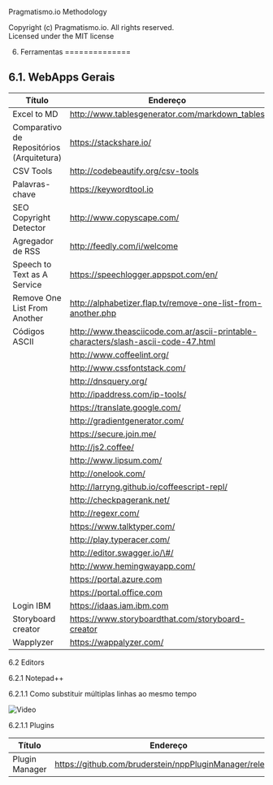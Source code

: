 Pragmatismo.io Methodology

Copyright (c) Pragmatismo.io. All rights reserved.                          
Licensed under the MIT license                                              


6. Ferramentas
==============

6.1. WebApps Gerais
-------------------

| Título                                    | Endereço                                                                           |
|-------------------------------------------|------------------------------------------------------------------------------------|
| Excel to MD                               | http://www.tablesgenerator.com/markdown_tables                                     |
| Comparativo de Repositórios (Arquitetura) | https://stackshare.io/                                                             |
| CSV Tools                                 | http://codebeautify.org/csv-tools                                                  |
| Palavras-chave                            | https://keywordtool.io                                                             |
| SEO Copyright Detector                    | http://www.copyscape.com/                                                          |
| Agregador de RSS                          | http://feedly.com/i/welcome                                                        |
| Speech to Text as A Service               | https://speechlogger.appspot.com/en/                                               |
| Remove One List From Another              | http://alphabetizer.flap.tv/remove-one-list-from-another.php                       |
| Códigos ASCII                             | http://www.theasciicode.com.ar/ascii-printable-characters/slash-ascii-code-47.html |
|                                           | http://www.coffeelint.org/                                                         |
|                                           | http://www.cssfontstack.com/                                                       |
|                                           | http://dnsquery.org/                                                               |
|                                           | http://ipaddress.com/ip-tools/                                                     |
|                                           | https://translate.google.com/                                                      |
|                                           | http://gradientgenerator.com/                                                      |
|                                           | https://secure.join.me/                                                            |
|                                           | http://js2.coffee/                                                                 |
|                                           | http://www.lipsum.com/                                                             |
|                                           | http://onelook.com/                                                                |
|                                           | http://larryng.github.io/coffeescript-repl/                                        |
|                                           | http://checkpagerank.net/                                                          |
|                                           | http://regexr.com/                                                                 |
|                                           | https://www.talktyper.com/                                                         |
|                                           | http://play.typeracer.com/                                                         |
|                                           | http://editor.swagger.io/\#/                                                       |
|                                           | http://www.hemingwayapp.com/​                                                       |
|                                           | https://portal.azure.com                                                           |
|                                           | https://portal.office.com                                                          |
| Login IBM                                 | https://idaas.iam.ibm.com                                                          |
| Storyboard creator 						| https://www.storyboardthat.com/storyboard-creator 								 |
| Wapplyzer									| https://wappalyzer.com/ 															 |



6.2 Editors

6.2.1 Notepad++

6.2.1.1 Como substituir múltiplas linhas ao mesmo tempo

![Video](https://raw.githubusercontent.com/pragmatismo-io/pragmatismo-io-framework/media/how-to-use-global-substituter-in-notepad-plus-plus-and-tool-bucket.gif)

6.2.1.1 Plugins

| Título                                    | Endereço                                                                           |
|-------------------------------------------|------------------------------------------------------------------------------------|
| Plugin Manager                            | https://github.com/bruderstein/nppPluginManager/releases							 |
